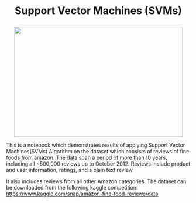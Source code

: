 # <p align="center">Support Vector Machines (SVMs)</p>

<p align="center">
  <img width="460" height="300" src="https://www.google.com/url?sa=i&source=imgres&cd=&cad=rja&uact=8&ved=2ahUKEwjNkc_l5PTiAhVMKuwKHfc6CtEQjRx6BAgBEAU&url=http%3A%2F%2Fwww.ritchieng.com%2Fmachine-learning-svms-support-vector-machines%2F&psig=AOvVaw17BwhT5EgqMK-qr5oyQH_5&ust=1561007648841392">
</p>

This is a notebook which demonstrates results of applying Support Vector Machines(SVMs) Algorithm on the dataset which consists of reviews of
fine foods from amazon. The data span a period of more than 10 years, including all ~500,000 reviews up to October 2012. 
Reviews include product and user information, ratings, and a plain text review. 

It also includes reviews from all other Amazon categories. The dataset can be downloaded from the following kaggle competition:
https://www.kaggle.com/snap/amazon-fine-food-reviews/data
